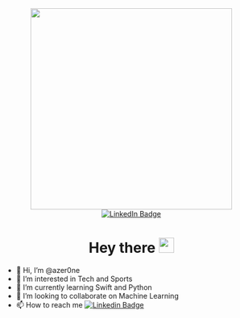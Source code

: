 <div id="header" align="center">
  <img src="https://media.giphy.com/media/l0HlHFRbmaZtBRhXG/giphy.gif" width="400"/>
  <div id="badges">
    <a href="https://www.linkedin.com/in/abiyyu-reza-firmansyah/">
      <img src="https://img.shields.io/badge/LinkedIn-blue?style=for-the-badge&logo=linkedin&logoColor=white" alt="LinkedIn Badge"/>
    </a>
  </div>

  <img src="https://komarev.com/ghpvc/?username=azer0ne&style=flat-square&color=blue" alt=""/>
  <h1>
    Hey there
    <img src="https://media.giphy.com/media/hvRJCLFzcasrR4ia7z/giphy.gif" width="30px"/>
  </h1>
</div>

- 👋 Hi, I’m @azer0ne
- 👀 I’m interested in Tech and Sports
- 🌱 I’m currently learning Swift and Python
- 💞️ I’m looking to collaborate on Machine Learning
- 📫 How to reach me [![Linkedin Badge](https://img.shields.io/badge/LinkedIn-0077B5?style=for-the-badge&logo=linkedin&logoColor=white)](https://www.linkedin.com/in/abiyyu-reza-firmansyah/)


<!---
azer0ne/azer0ne is a ✨ special ✨ repository because its `README.md` (this file) appears on your GitHub profile.
You can click the Preview link to take a look at your changes.
--->
